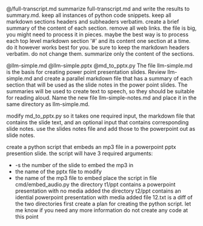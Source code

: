 @/full-transcript.md summarize full-transcript.md and write the results to summary.md.
keep all instances of python code snippets.
keep all markdown sections headers and subheaders verbatim.
create a brief summary of the content of each section.
remove all web links. the file is big, you might need to process it in pieces. maybe the best way is to process each top level markdown section '#' and its content one section at a time.
do it however works best for you.
be sure to keep the markdown headers verbatim. do not change them. summarize only the content of the sections.


@llm-simple.md @llm-simple.pptx @md_to_pptx.py  The file llm-simple.md is the basis for creating  power point presentation slides.  Review llm-simple.md and create a parallel markdown file that has a summary of each section that will be used as the slide notes in the power point slides. The summaries will be used to create text to speech, so they should be suitable for reading aloud.  Name the new file llm-simple-notes.md and place it in the same directory as llm-simple.md.

modify md_to_pptx.py so it takes one required input, the markdown file that contains the slide text, and an optional input that contains corresponding slide notes. use the slides notes file and add those to the powerpoint out as slide notes.

create a python script that embeds an mp3 file in a powerpoint pptx presention slide. the script will have 3 required arguments: 
- -s  the number of the slide to embed the mp3 in
- the name of the pptx file to modify
- the name of the mp3 file to embed
place the script in file cmd/embed_audio.py
the directory t1/ppt contains a powerpoint presentation with no media added
the directory t2/ppt contains an idential powerpoint presentation with media added
file 12.txt is a diff of the two directories
first create a plan for creating the python script. let me know if you need any more information
do not create any code at this point
